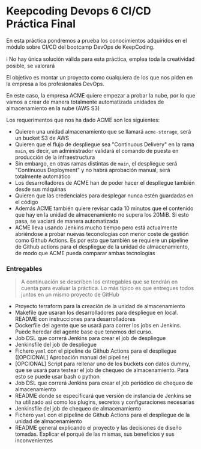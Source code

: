 # Keepcoding Devops 6 CI/CD Práctica Final

En esta práctica pondremos a prueba los conocimientos adquiridos en el módulo sobre CI/CD del bootcamp DevOps de KeepCoding.

:information_source: No hay única solución válida para esta práctica, emplea toda la creatividad posible, se valorará

El objetivo es montar un proyecto como cualquiera de los que nos piden en la empresa a los profesionales DevOps.

En este caso, la empresa ACME quiere empezar a probar la nube, por lo que vamos a crear de manera totalmente automatizada unidades de almacenamiento en la nube (AWS S3)

Los requerimentos que nos ha dado ACME son los siguientes:

- Quieren una unidad almacenamiento que se llamará `acme-storage`, será un bucket S3 de AWS
- Quieren que el flujo de despliegue sea "Continuous Delivery" en la rama `main`, es decir, un administrador validará el comando de puesta en producción de la infraestructura
- Sin embargo, en otras ramas distintas de `main`, el despliegue será "Continuous Deployment" y no habrá aprobación manual, será totalmente automático
- Los desarrolladores de ACME han de poder hacer el despliegue también desde sus máquinas
- Quieren que las credenciales para desplegar nunca estén guardadas en el código
- Además ACME también quiere revisar cada 10 minutos que el contenido que hay en la unidad de almacenamiento no supera los 20MiB. Si esto pasa, se vaciará de manera automatizada
- ACME lleva usando Jenkins mucho tiempo pero está actualmente abriéndose a probar nuevas teconologías con menor coste de gestión como Github Actions. Es por esto que también se requiere un pipeline de Github actions para el despliegue de la unidad de almacenamiento, de modo que ACME pueda comparar ambas tecnologías

### Entregables

> A continuación se describen los entregables que se tendrán en cuenta para evaluar la práctica. Lo más típico es que entregues todos juntos en un mismo proyecto de GitHub

- Proyecto terraform para la creación de la unidad de almacenamiento
- Makefile que usaran los desarrolladores para despliegue en local. README con instrucciones para desarrolladores
- Dockerfile del agente que se usará para correr los jobs en Jenkins. Puede heredar del agente base que tenemos del curso.
- Job DSL que correrá Jenkins para crear el job de despliegue
- Jenkinsfile del job de despliegue
- Fichero `yaml` con el pipeline de Github Actions para el despliegue ([OPCIONAL] Aprobación manual del pipeline)
- [OPCIONAL] Script para rellenar uno de los buckets con datos dummy, que se usará para testear el job de chequeo de almacenamiento. Para esto se puede usar bash o python
- Job DSL que correrá Jenkins para crear el job periódico de chequeo de almacenamiento
- README donde se especificará que versión de instancia de Jenkins se ha utilizado así como los plugins, secretos y configuraciones necesarias
- Jenkinsfile del job de chequeo de almacenamiento
- Fichero `yaml` con el pipeline de Github Actions para el despliegue de la unidad de almacenamiento
- README general explicando el proyecto y las decisiones de diseño tomadas. Explicar el porqué de las mismas, sus beneficios y sus inconvenientes
